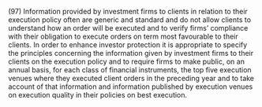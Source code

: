 (97) Information provided by investment firms to clients in relation to their execution policy often are generic and standard and do not allow clients to understand how an order will be executed and to verify firms’ compliance with their obligation to execute orders on term most favourable to their clients. In order to enhance investor protection it is appropriate to specify the principles concerning the information given by investment firms to their clients on the execution policy and to require firms to make public, on an annual basis, for each class of financial instruments, the top five execution venues where they executed client orders in the preceding year and to take account of that information and information published by execution venues on execution quality in their policies on best execution.